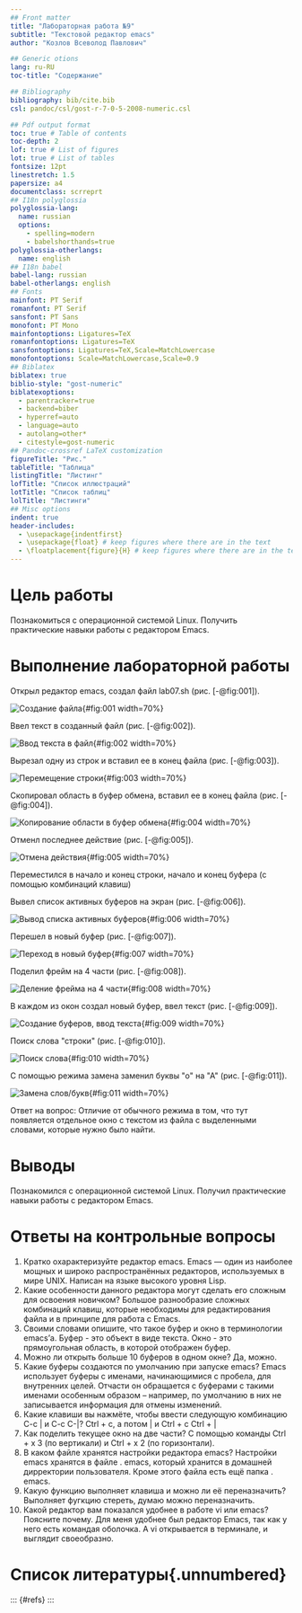 ```yaml
---
## Front matter
title: "Лабораторная работа №9"
subtitle: "Текстовой редактор emacs"
author: "Козлов Всеволод Павлович"

## Generic otions
lang: ru-RU
toc-title: "Содержание"

## Bibliography
bibliography: bib/cite.bib
csl: pandoc/csl/gost-r-7-0-5-2008-numeric.csl

## Pdf output format
toc: true # Table of contents
toc-depth: 2
lof: true # List of figures
lot: true # List of tables
fontsize: 12pt
linestretch: 1.5
papersize: a4
documentclass: scrreprt
## I18n polyglossia
polyglossia-lang:
  name: russian
  options:
	- spelling=modern
	- babelshorthands=true
polyglossia-otherlangs:
  name: english
## I18n babel
babel-lang: russian
babel-otherlangs: english
## Fonts
mainfont: PT Serif
romanfont: PT Serif
sansfont: PT Sans
monofont: PT Mono
mainfontoptions: Ligatures=TeX
romanfontoptions: Ligatures=TeX
sansfontoptions: Ligatures=TeX,Scale=MatchLowercase
monofontoptions: Scale=MatchLowercase,Scale=0.9
## Biblatex
biblatex: true
biblio-style: "gost-numeric"
biblatexoptions:
  - parentracker=true
  - backend=biber
  - hyperref=auto
  - language=auto
  - autolang=other*
  - citestyle=gost-numeric
## Pandoc-crossref LaTeX customization
figureTitle: "Рис."
tableTitle: "Таблица"
listingTitle: "Листинг"
lofTitle: "Список иллюстраций"
lotTitle: "Список таблиц"
lolTitle: "Листинги"
## Misc options
indent: true
header-includes:
  - \usepackage{indentfirst}
  - \usepackage{float} # keep figures where there are in the text
  - \floatplacement{figure}{H} # keep figures where there are in the text
---
```


# Цель работы

Познакомиться с операционной системой Linux. Получить практические навыки работы с редактором Emacs.

# Выполнение лабораторной работы

Открыл редактор emacs, создал файл lab07.sh (рис. [-@fig:001]).

![Создание файла](image/1.png){#fig:001 width=70%}

Ввел текст в созданный файл (рис. [-@fig:002]).

![Ввод текста в файл](image/2.png){#fig:002 width=70%}

Вырезал одну из строк и вставил ее в конец файла (рис. [-@fig:003]).

![Перемещение строки](image/3.png){#fig:003 width=70%}

Скопировал область в буфер обмена, вставил ее в конец файла (рис. [-@fig:004]).

![Копирование области в буфер обмена](image/4.png){#fig:004 width=70%}

Отменл последнее действие (рис. [-@fig:005]).

![Отмена действия](image/5.png){#fig:005 width=70%}

Переместился в начало и конец строки, начало и конец буфера (с помощью комбинаций клавиш)

Вывел список активных буферов на экран (рис. [-@fig:006]).

![Вывод списка активных буферов](image/6.png){#fig:006 width=70%}

Перешел в новый буфер (рис. [-@fig:007]).

![Переход в новый буфер](image/7.png){#fig:007 width=70%}

Поделил фрейм на 4 части (рис. [-@fig:008]).

![Деление фрейма на 4 части](image/8.png){#fig:008 width=70%}

В каждом из окон создал новый буфер, ввел текст (рис. [-@fig:009]).

![Создание буферов, ввод текста](image/9.png){#fig:009 width=70%}

Поиск слова "строки" (рис. [-@fig:010]).

![Поиск слова](image/10.png){#fig:010 width=70%}

С помощью режима замена заменил буквы "о" на "А" (рис. [-@fig:011]).

![Замена слов/букв](image/11.png){#fig:011 width=70%}

Ответ на вопрос: Отличие от обычного режима в том, что тут появляется отдельное окно с текстом из файла с выделенными словами, которые нужно было найти.

# Выводы

Познакомился с операционной системой Linux. Получил практические навыки работы с редактором Emacs.

# Ответы на контрольные вопросы

1.	Кратко охарактеризуйте редактор emacs.
Emacs — один из наиболее мощных и широко распространённых редакторов, используемых в мире UNIX. Написан на языке высокого уровня Lisp.
2.	Какие особенности данного редактора могут сделать его сложным для освоения новичком?
Большое разнообразие сложных комбинаций клавиш, которые необходимы для редактирования файла и в принципе для работа с Emacs.
3.	Своими словами опишите, что такое буфер и окно в терминологии emacs’а.
Буфер - это объект в виде текста. Окно - это прямоугольная область, в которой отображен буфер.
4.	Можно ли открыть больше 10 буферов в одном окне?
Да, можно.
5.	Какие буферы создаются по умолчанию при запуске emacs?
Emacs использует буферы с именами, начинающимися с пробела, для внутренних целей. Отчасти он обращается с буферами с такими именами особенным образом – например, по умолчанию в них не записывается информация для отмены изменений.
6.	Какие клавиши вы нажмёте, чтобы ввести следующую комбинацию C-c | и C-c C-|?
Ctrl + c, а потом | и Ctrl + c Ctrl + |
7.	Как поделить текущее окно на две части?
С помощью команды Ctrl + x 3 (по вертикали) и Ctrl + x 2 (по горизонтали).
8.	В каком файле хранятся настройки редактора emacs?
Настройки emacs хранятся в файле . emacs, который хранится в домашней дирректории пользователя. Кроме этого файла есть ещё папка . emacs.
9.	Какую функцию выполняет клавиша и можно ли её переназначить?
Выполняет фугкцию стереть, думаю можно переназначить.
10.	Какой редактор вам показался удобнее в работе vi или emacs? Поясните почему.
Для меня удобнее был редактор Emacs, так как у него есть командая оболочка. А vi открывается в терминале, и выглядит своеобразно.

# Список литературы{.unnumbered}

::: {#refs}
:::

